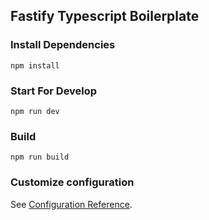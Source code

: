 ## Fastify Typescript Boilerplate


### Install Dependencies
```
npm install
```

### Start For Develop
```
npm run dev
```

### Build
```
npm run build
```

### Customize configuration
See [Configuration Reference](https://www.fastify.io/docs/latest/).
